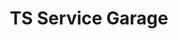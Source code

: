 ---
title: "TS Service Garage"
url: /buchholz-in-der-nordheide/ts-service-garage/
shop: Autowerkstatt
---